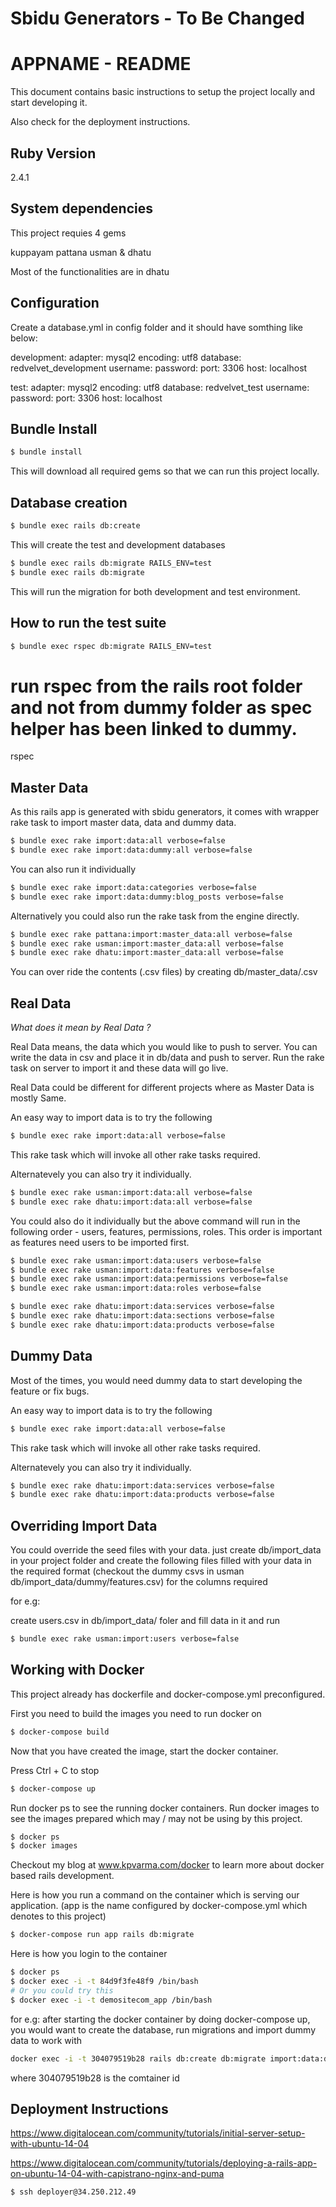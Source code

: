 # Sbidu Generators - To Be Changed
# APPNAME - README

This document contains basic instructions to setup the project locally and start developing it. 

Also check for the deployment instructions.

## Ruby Version

2.4.1

## System dependencies

This project requies 4 gems

kuppayam
pattana
usman &
dhatu

Most of the functionalities are in dhatu

## Configuration

Create a database.yml in config folder and it should have somthing like below:

development:
  adapter: mysql2
  encoding: utf8
  database: redvelvet_development
  username: <username>
  password: <password>
  port: 3306
  host: localhost

test:
  adapter: mysql2
  encoding: utf8
  database: redvelvet_test
  username: <username>
  password: <password>
  port: 3306
  host: localhost

## Bundle Install

```bash
$ bundle install
```

This will download all required gems so that we can run this project locally.

## Database creation

```bash
$ bundle exec rails db:create
```

This will create the test and development databases

```bash
$ bundle exec rails db:migrate RAILS_ENV=test
$ bundle exec rails db:migrate
```
This will run the migration for both development and test environment.

## How to run the test suite

```bash
$ bundle exec rspec db:migrate RAILS_ENV=test
```

# run rspec from the rails root folder and not from dummy folder as spec helper has been linked to dummy.
rspec 

## Master Data

As this rails app is generated with sbidu generators, it comes with wrapper rake task to import master data, data and dummy data.


```bash
$ bundle exec rake import:data:all verbose=false
$ bundle exec rake import:data:dummy:all verbose=false
```

You can also run it individually

```bash
$ bundle exec rake import:data:categories verbose=false
$ bundle exec rake import:data:dummy:blog_posts verbose=false
```

Alternatively you could also run the rake task from the engine directly.

```bash
$ bundle exec rake pattana:import:master_data:all verbose=false
$ bundle exec rake usman:import:master_data:all verbose=false
$ bundle exec rake dhatu:import:master_data:all verbose=false
```

You can over ride the contents (.csv files) by creating
db/master_data/<item>.csv

## Real Data

*What does it mean by Real Data ?*

Real Data means, the data which you would like to push to server. You can write the data in csv and place it in db/data and push to server. Run the rake task on server to import it and these data will go live.

Real Data could be different for different projects where as Master Data is mostly Same.

An easy way to import data is to try the following

```bash
$ bundle exec rake import:data:all verbose=false
```

This rake task which will invoke all other rake tasks required.

Alternatevely you can also try it individually.

```bash
$ bundle exec rake usman:import:data:all verbose=false
$ bundle exec rake dhatu:import:data:all verbose=false
```

You could also do it individually but the above command will run in the following order - users, features, permissions, roles. This order is important as features need users to be imported first.

```bash
$ bundle exec rake usman:import:data:users verbose=false
$ bundle exec rake usman:import:data:features verbose=false
$ bundle exec rake usman:import:data:permissions verbose=false
$ bundle exec rake usman:import:data:roles verbose=false

$ bundle exec rake dhatu:import:data:services verbose=false
$ bundle exec rake dhatu:import:data:sections verbose=false
$ bundle exec rake dhatu:import:data:products verbose=false
```

## Dummy Data

Most of the times, you would need dummy data to start developing the feature or fix bugs.

An easy way to import data is to try the following

```bash
$ bundle exec rake import:data:all verbose=false
```

This rake task which will invoke all other rake tasks required.

Alternatevely you can also try it individually.


```bash
$ bundle exec rake dhatu:import:data:services verbose=false
$ bundle exec rake dhatu:import:data:products verbose=false
```

## Overriding Import Data

You could override the seed files with your data.
just create db/import_data in your project folder and create the following files filled with your data in the required format (checkout the dummy csvs in usman db/import_data/dummy/features.csv) for the columns required

for e.g:

create users.csv in db/import_data/ foler and fill data in it and run 

```bash
$ bundle exec rake usman:import:users verbose=false
```

## Working with Docker 

This project already has dockerfile and docker-compose.yml preconfigured. 

First you need to build the images you need to run docker on

```bash
$ docker-compose build
```

Now that you have created the image, start the docker container.  

Press Ctrl + C to stop 

```bash
$ docker-compose up
```

Run docker ps to see the running docker containers.
Run docker images to see the images prepared which may / may not be using by this project.

```bash
$ docker ps
$ docker images
```
Checkout my blog at www.kpvarma.com/docker to learn more about docker based rails development.

Here is how you run a command on the container which is serving our application. (app is the name configured by docker-compose.yml which denotes to this project)

```bash
$ docker-compose run app rails db:migrate
```

Here is how you login to the container

```bash
$ docker ps
$ docker exec -i -t 84d9f3fe48f9 /bin/bash
# Or you could try this
$ docker exec -i -t demositecom_app /bin/bash
```

for e.g: after starting the docker container by doing docker-compose up, you would want to create the database, run migrations and import dummy data to work with

```bash
docker exec -i -t 304079519b28 rails db:create db:migrate import:data:dummy:all
```

where 304079519b28 is the comtainer id


## Deployment Instructions

https://www.digitalocean.com/community/tutorials/initial-server-setup-with-ubuntu-14-04

https://www.digitalocean.com/community/tutorials/deploying-a-rails-app-on-ubuntu-14-04-with-capistrano-nginx-and-puma

```bash
$ ssh deployer@34.250.212.49
```


